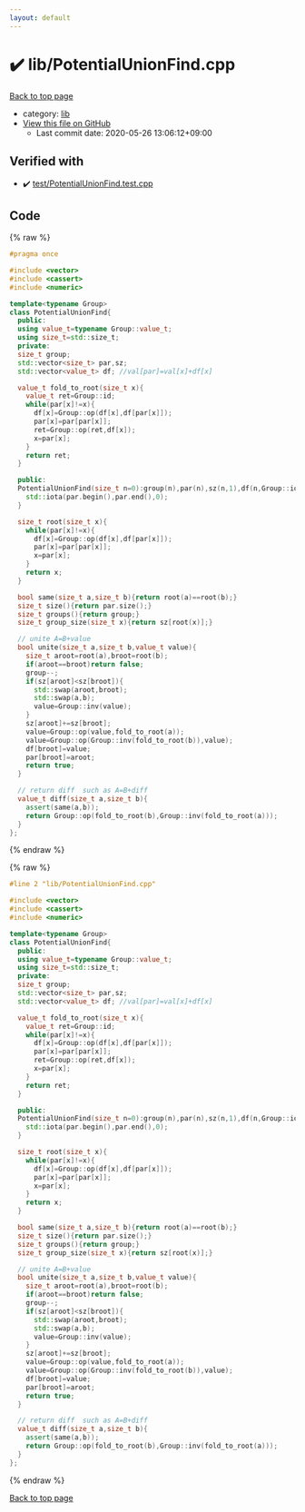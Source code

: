 ```yaml
---
layout: default
---
```


<!-- mathjax config similar to math.stackexchange -->
<script type="text/javascript" async
  src="https://cdnjs.cloudflare.com/ajax/libs/mathjax/2.7.5/MathJax.js?config=TeX-MML-AM_CHTML">
</script>
<script type="text/x-mathjax-config">
  MathJax.Hub.Config({
    TeX: { equationNumbers: { autoNumber: "AMS" }},
    tex2jax: {
      inlineMath: [ ['$','$'] ],
      processEscapes: true
    },
    "HTML-CSS": { matchFontHeight: false },
    displayAlign: "left",
    displayIndent: "2em"
  });
</script>

<script type="text/javascript" src="https://cdnjs.cloudflare.com/ajax/libs/jquery/3.4.1/jquery.min.js"></script>
<script src="https://cdn.jsdelivr.net/npm/jquery-balloon-js@1.1.2/jquery.balloon.min.js" integrity="sha256-ZEYs9VrgAeNuPvs15E39OsyOJaIkXEEt10fzxJ20+2I=" crossorigin="anonymous"></script>
<script type="text/javascript" src="../../assets/js/copy-button.js"></script>
<link rel="stylesheet" href="../../assets/css/copy-button.css" />


# :heavy_check_mark: lib/PotentialUnionFind.cpp

<a href="../../index.html">Back to top page</a>

* category: <a href="../../index.html#e8acc63b1e238f3255c900eed37254b8">lib</a>
* <a href="{{ site.github.repository_url }}/blob/master/lib/PotentialUnionFind.cpp">View this file on GitHub</a>
    - Last commit date: 2020-05-26 13:06:12+09:00




## Verified with

* :heavy_check_mark: <a href="../../verify/test/PotentialUnionFind.test.cpp.html">test/PotentialUnionFind.test.cpp</a>


## Code

<a id="unbundled"></a>
{% raw %}
```cpp
#pragma once

#include <vector>
#include <cassert>
#include <numeric>

template<typename Group>
class PotentialUnionFind{
  public:
  using value_t=typename Group::value_t;
  using size_t=std::size_t;
  private:
  size_t group;
  std::vector<size_t> par,sz;
  std::vector<value_t> df; //val[par]=val[x]+df[x]

  value_t fold_to_root(size_t x){
    value_t ret=Group::id;
    while(par[x]!=x){
      df[x]=Group::op(df[x],df[par[x]]);
      par[x]=par[par[x]];
      ret=Group::op(ret,df[x]);
      x=par[x];
    }
    return ret;
  }

  public:
  PotentialUnionFind(size_t n=0):group(n),par(n),sz(n,1),df(n,Group::id){
    std::iota(par.begin(),par.end(),0);
  }

  size_t root(size_t x){
    while(par[x]!=x){
      df[x]=Group::op(df[x],df[par[x]]);
      par[x]=par[par[x]];
      x=par[x];
    }
    return x;
  }

  bool same(size_t a,size_t b){return root(a)==root(b);}
  size_t size(){return par.size();}
  size_t groups(){return group;}
  size_t group_size(size_t x){return sz[root(x)];}

  // unite A=B+value
  bool unite(size_t a,size_t b,value_t value){
    size_t aroot=root(a),broot=root(b);
    if(aroot==broot)return false;
    group--;
    if(sz[aroot]<sz[broot]){
      std::swap(aroot,broot);
      std::swap(a,b);
      value=Group::inv(value);
    }
    sz[aroot]+=sz[broot];
    value=Group::op(value,fold_to_root(a));
    value=Group::op(Group::inv(fold_to_root(b)),value);
    df[broot]=value;
    par[broot]=aroot;
    return true;
  }

  // return diff  such as A=B+diff
  value_t diff(size_t a,size_t b){
    assert(same(a,b));
    return Group::op(fold_to_root(b),Group::inv(fold_to_root(a)));
  }
};
```
{% endraw %}

<a id="bundled"></a>
{% raw %}
```cpp
#line 2 "lib/PotentialUnionFind.cpp"

#include <vector>
#include <cassert>
#include <numeric>

template<typename Group>
class PotentialUnionFind{
  public:
  using value_t=typename Group::value_t;
  using size_t=std::size_t;
  private:
  size_t group;
  std::vector<size_t> par,sz;
  std::vector<value_t> df; //val[par]=val[x]+df[x]

  value_t fold_to_root(size_t x){
    value_t ret=Group::id;
    while(par[x]!=x){
      df[x]=Group::op(df[x],df[par[x]]);
      par[x]=par[par[x]];
      ret=Group::op(ret,df[x]);
      x=par[x];
    }
    return ret;
  }

  public:
  PotentialUnionFind(size_t n=0):group(n),par(n),sz(n,1),df(n,Group::id){
    std::iota(par.begin(),par.end(),0);
  }

  size_t root(size_t x){
    while(par[x]!=x){
      df[x]=Group::op(df[x],df[par[x]]);
      par[x]=par[par[x]];
      x=par[x];
    }
    return x;
  }

  bool same(size_t a,size_t b){return root(a)==root(b);}
  size_t size(){return par.size();}
  size_t groups(){return group;}
  size_t group_size(size_t x){return sz[root(x)];}

  // unite A=B+value
  bool unite(size_t a,size_t b,value_t value){
    size_t aroot=root(a),broot=root(b);
    if(aroot==broot)return false;
    group--;
    if(sz[aroot]<sz[broot]){
      std::swap(aroot,broot);
      std::swap(a,b);
      value=Group::inv(value);
    }
    sz[aroot]+=sz[broot];
    value=Group::op(value,fold_to_root(a));
    value=Group::op(Group::inv(fold_to_root(b)),value);
    df[broot]=value;
    par[broot]=aroot;
    return true;
  }

  // return diff  such as A=B+diff
  value_t diff(size_t a,size_t b){
    assert(same(a,b));
    return Group::op(fold_to_root(b),Group::inv(fold_to_root(a)));
  }
};

```
{% endraw %}

<a href="../../index.html">Back to top page</a>

